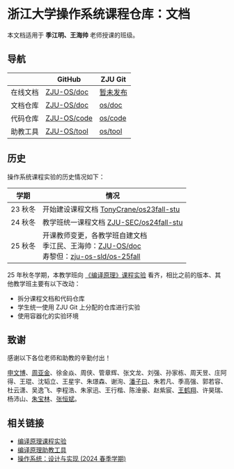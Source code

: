 # 浙江大学操作系统课程仓库：文档

本文档适用于 **季江明、王海帅** 老师授课的班级。

## 导航

| | GitHub | ZJU Git |
| ---- | ---- | ---- |
| 在线文档 | [ZJU-OS/doc](https://zju-os.github.io/doc/) | [暂未发布]() |
| 文档仓库 | [ZJU-OS/doc](https://github.com/ZJU-OS/doc) | [os/doc](https://git.zju.edu.cn/os/doc) |
| 代码仓库 | [ZJU-OS/code](https://github.com/ZJU-OS/code) | [os/code](https://git.zju.edu.cn/os/code) |
| 助教工具 | [ZJU-OS/tool](https://github.com/ZJU-OS/tool) | [os/tool](https://git.zju.edu.cn/os/tool) |

## 历史

操作系统课程实验的历史情况如下：

| 学期 | 情况 |
| ---- | ---- |
| 23 秋冬 | 开始建设课程文档 [TonyCrane/os23fall-stu](https://github.com/TonyCrane/os23fall-stu) |
| 24 秋冬 | 教学班统一课程文档 [ZJU-SEC/os24fall-stu](https://github.com/ZJU-SEC/os24fall-stu) |
| 25 秋冬 | 开课教师变更，各教学班自建文档<br>季江民、王海帅：[ZJU-OS/doc](https://github.com/ZJU-OS/doc)<br>寿黎但：[zju-os-sld/os-25fall](https://git.zju.edu.cn/zju-os-sld/os-25fall) |

25 年秋冬学期，本教学班向 [《编译原理》课程实验](https://git.zju.edu.cn/compiler) 看齐，相比之前的版本、其他教学班主要有以下改动：

- 拆分课程文档和代码仓库
- 学生统一使用 ZJU Git 上分配的仓库进行实验
- 使用容器化的实验环境

## 致谢

感谢以下各位老师和助教的辛勤付出！

[申文博](https://wenboshen.org/)、[周亚金](https://yajin.org/)、徐金焱、周侠、管章辉、张文龙、刘强、孙家栋、周天昱、庄阿得、王琨、沈韬立、王星宇、朱璟森、谢洵、[潘子曰](https://pan-ziyue.github.io/)、朱若凡、季高强、郭若容、杜云潇、吴逸飞、李程浩、朱家迅、王行楷、陈淦豪、赵紫宸、[王鹤翔](https://tonycrane.cc)、许昊瑞、杨沛山、[朱宝林](https://github.com/bowling233)、[张恒斌](https://github.com/hharryz)。

## 相关链接

- [编译原理课程实验](https://git.zju.edu.cn/compiler)
- [编译原理助教工具](https://github.com/ZJU-CP/tools)
- [操作系统：设计与实现 (2024 春季学期)](https://jyywiki.cn/OS/2024/)
